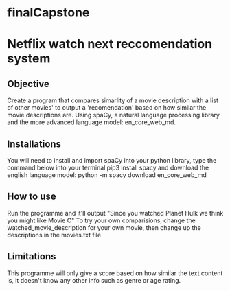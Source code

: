 # finalCapstone
# Netflix watch next reccomendation system

## Objective
Create a program that compares simarlity of a movie description with a list of other movies' to output a 'recomendation'
based on how similar the movie descriptions are.
Using spaCy, a natural language processing library and the more advanced language model: en_core_web_md.

## Installations
You will need to install and import spaCy into your python library, type the command below into your terminal
pip3 install spacy
and download the english language model:
python -m spacy download en_core_web_md

## How to use
Run the programme and it'll output "Since you watched Planet Hulk we think you might like Movie C"
To try your own comparisions, change the watched_movie_description for your own movie, then change up the descriptions in the movies.txt file

## Limitations
This programme will only give a score based on how similar the text content is, it doesn't know any other info such as genre or age rating.
